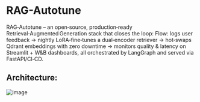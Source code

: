 # RAG-Autotune
RAG‑Autotune – an open‑source, production‑ready Retrieval‑Augmented Generation stack that closes the loop: 
Flow: logs user feedback → nightly LoRA‑fine‑tunes a dual‑encoder retriever → hot‑swaps Qdrant embeddings with zero downtime → monitors quality & latency on Streamlit + W&B dashboards, all orchestrated by LangGraph and served via FastAPI/CI‑CD.


## Architecture:
![image](https://github.com/user-attachments/assets/bdab7446-ad54-472a-9e7e-61834efadf20)






